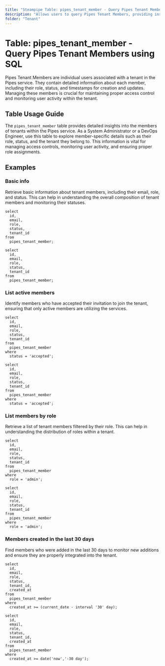 ```yaml
---
title: "Steampipe Table: pipes_tenant_member - Query Pipes Tenant Members using SQL"
description: "Allows users to query Pipes Tenant Members, providing insights into member details such as creation time, role, status, and associated tenant, essential for tenant member management and monitoring."
folder: "Tenant"
---
```


# Table: pipes_tenant_member - Query Pipes Tenant Members using SQL

Pipes Tenant Members are individual users associated with a tenant in the Pipes service. They contain detailed information about each member, including their role, status, and timestamps for creation and updates. Managing these members is crucial for maintaining proper access control and monitoring user activity within the tenant.

## Table Usage Guide

The `pipes_tenant_member` table provides detailed insights into the members of tenants within the Pipes service. As a System Administrator or a DevOps Engineer, use this table to explore member-specific details such as their role, status, and the tenant they belong to. This information is vital for managing access controls, monitoring user activity, and ensuring proper role assignments.

## Examples

### Basic info
Retrieve basic information about tenant members, including their email, role, and status. This can help in understanding the overall composition of tenant members and monitoring their statuses.

```sql+postgres
select
  id,
  email,
  role,
  status,
  tenant_id
from
  pipes_tenant_member;
```

```sql+sqlite
select
  id,
  email,
  role,
  status,
  tenant_id
from
  pipes_tenant_member;
```

### List active members
Identify members who have accepted their invitation to join the tenant, ensuring that only active members are utilizing the services.

```sql+postgres
select
  id,
  email,
  role,
  status,
  tenant_id
from
  pipes_tenant_member
where
  status = 'accepted';
```

```sql+sqlite
select
  id,
  email,
  role,
  status,
  tenant_id
from
  pipes_tenant_member
where
  status = 'accepted';
```

### List members by role
Retrieve a list of tenant members filtered by their role. This can help in understanding the distribution of roles within a tenant.

```sql+postgres
select
  id,
  email,
  role,
  status,
  tenant_id
from
  pipes_tenant_member
where
  role = 'admin';
```

```sql+sqlite
select
  id,
  email,
  role,
  status,
  tenant_id
from
  pipes_tenant_member
where
  role = 'admin';
```

### Members created in the last 30 days
Find members who were added in the last 30 days to monitor new additions and ensure they are properly integrated into the tenant.

```sql+postgres
select
  id,
  email,
  role,
  status,
  tenant_id,
  created_at
from
  pipes_tenant_member
where
  created_at >= (current_date - interval '30' day);
```

```sql+sqlite
select
  id,
  email,
  role,
  status,
  tenant_id,
  created_at
from
  pipes_tenant_member
where
  created_at >= date('now','-30 day');
```